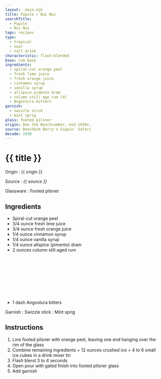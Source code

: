 ```yaml
---
layout: _main.njk
title: Pupule / Nui Nui
searchTitle:
  - Pupule
  - Nui Nui
tags: recipes
type: 
  - tropical
  - sour
  - tall drink
characteristic: flash-blended
base: rum base
ingredients:
  - spiral-cut orange peel
  - fresh lime juice
  - fresh orange juice
  - cinnamon syrup
  - vanilla syrup
  - allspice pimento dram
  - column still age rum (4)
  - Angostura bitters
garnish:
  - swizzle stick
  - mint sprig
glass: footed pilsner
origin: Don the Beachcomber, mid-1930s.
source: Beachbum Berry's Sippin' Safari
decade: 1930
---
```


<!-- markdownlint-disable MD025 -->
# {{ title }}
<!-- markdownlint-disable MD025 -->

Origin
  : {{ origin }}

Source
  : <cite>{{ source }}</cite>

Glassware
  : Footed pilsner

## Ingredients

- Spiral-cut orange peel
- 3/4 ounce fresh lime juice
- 3/4 ounce fresh orange juice
- 1/4 ounce cinnamon syrup
- 1/4 ounce vanilla syrup
- 1/4 ounce allspice (pimento) dram
- 2 ounces column still aged rum<icon-l space="1em" class="bigger" label="(4)"><span class="with-icon"><svg class="icon"><use href="/assets/images/icons/circle-4.svg#circle-4"></use></svg></span></icon-l>
- 1 dash Angostura bitters

Garnish
  : Swizzle stick
  : Mint sprig

## Instructions

1. Line footed pilsner with orange peel, leaving one end hanging over the rim of the glass
2. Combine remaining ingredients + 12 ounces crushed ice + 4 to 6 small ice cubes in a drink mixer tin
3. Flash blend 3 to 4 seconds
4. Open pour with gated finish into footed pilsner glass
5. Add garnish
